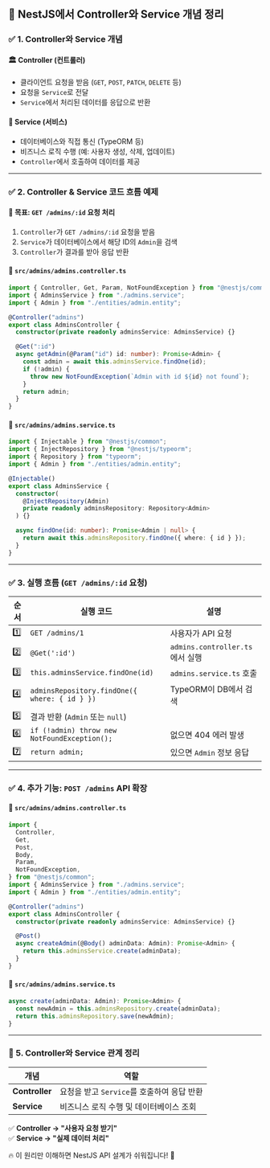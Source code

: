 ## 🚀 NestJS에서 Controller와 Service 개념 정리

### ✅ 1. Controller와 Service 개념

#### 🏛 Controller (컨트롤러)

- 클라이언트 요청을 받음 (`GET`, `POST`, `PATCH`, `DELETE` 등)
- 요청을 `Service`로 전달
- `Service`에서 처리된 데이터를 응답으로 반환

#### 🔧 Service (서비스)

- 데이터베이스와 직접 통신 (TypeORM 등)
- 비즈니스 로직 수행 (예: 사용자 생성, 삭제, 업데이트)
- `Controller`에서 호출하여 데이터를 제공

---

### ✅ 2. Controller & Service 코드 흐름 예제

#### 📌 목표: `GET /admins/:id` 요청 처리

1. `Controller`가 `GET /admins/:id` 요청을 받음
2. `Service`가 데이터베이스에서 해당 ID의 `Admin`을 검색
3. `Controller`가 결과를 받아 응답 반환

#### 📂 `src/admins/admins.controller.ts`

```typescript
import { Controller, Get, Param, NotFoundException } from "@nestjs/common";
import { AdminsService } from "./admins.service";
import { Admin } from "./entities/admin.entity";

@Controller("admins")
export class AdminsController {
  constructor(private readonly adminsService: AdminsService) {}

  @Get(":id")
  async getAdmin(@Param("id") id: number): Promise<Admin> {
    const admin = await this.adminsService.findOne(id);
    if (!admin) {
      throw new NotFoundException(`Admin with id ${id} not found`);
    }
    return admin;
  }
}
```

#### 📂 `src/admins/admins.service.ts`

```typescript
import { Injectable } from "@nestjs/common";
import { InjectRepository } from "@nestjs/typeorm";
import { Repository } from "typeorm";
import { Admin } from "./entities/admin.entity";

@Injectable()
export class AdminsService {
  constructor(
    @InjectRepository(Admin)
    private readonly adminsRepository: Repository<Admin>
  ) {}

  async findOne(id: number): Promise<Admin | null> {
    return await this.adminsRepository.findOne({ where: { id } });
  }
}
```

---

### ✅ 3. 실행 흐름 (`GET /admins/:id` 요청)

| 순서 | 실행 코드                                     | 설명                            |
| ---- | --------------------------------------------- | ------------------------------- |
| 1️⃣   | `GET /admins/1`                               | 사용자가 API 요청               |
| 2️⃣   | `@Get(':id')`                                 | `admins.controller.ts`에서 실행 |
| 3️⃣   | `this.adminsService.findOne(id)`              | `admins.service.ts` 호출        |
| 4️⃣   | `adminsRepository.findOne({ where: { id } })` | TypeORM이 DB에서 검색           |
| 5️⃣   | 결과 반환 (`Admin` 또는 `null`)               |                                 |
| 6️⃣   | `if (!admin) throw new NotFoundException();`  | 없으면 404 에러 발생            |
| 7️⃣   | `return admin;`                               | 있으면 `Admin` 정보 응답        |

---

### ✅ 4. 추가 기능: `POST /admins` API 확장

#### 📂 `src/admins/admins.controller.ts`

```typescript
import {
  Controller,
  Get,
  Post,
  Body,
  Param,
  NotFoundException,
} from "@nestjs/common";
import { AdminsService } from "./admins.service";
import { Admin } from "./entities/admin.entity";

@Controller("admins")
export class AdminsController {
  constructor(private readonly adminsService: AdminsService) {}

  @Post()
  async createAdmin(@Body() adminData: Admin): Promise<Admin> {
    return this.adminsService.create(adminData);
  }
}
```

#### 📂 `src/admins/admins.service.ts`

```typescript
async create(adminData: Admin): Promise<Admin> {
  const newAdmin = this.adminsRepository.create(adminData);
  return this.adminsRepository.save(newAdmin);
}
```

---

### 🎯 5. Controller와 Service 관계 정리

| 개념           | 역할                                       |
| -------------- | ------------------------------------------ |
| **Controller** | 요청을 받고 `Service`를 호출하여 응답 반환 |
| **Service**    | 비즈니스 로직 수행 및 데이터베이스 조회    |

✅ **Controller → "사용자 요청 받기"**  
✅ **Service → "실제 데이터 처리"**

🔥 이 원리만 이해하면 NestJS API 설계가 쉬워집니다! 🚀
